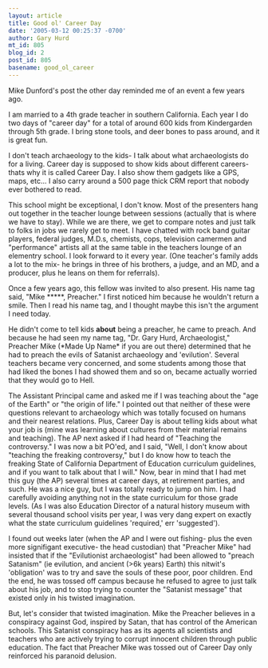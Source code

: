 ```yaml
---
layout: article
title: Good ol' Career Day
date: '2005-03-12 00:25:37 -0700'
author: Gary Hurd
mt_id: 805
blog_id: 2
post_id: 805
basename: good_ol_career
---
```

Mike Dunford's post the other day reminded me of an event a few years ago.

I am married to a 4th grade teacher in southern California.  Each year I do two days of "career day"  for a total of around 600 kids from Kindergarden through 5th grade.  I bring stone tools, and deer bones to pass around, and it is great fun.

I don't teach archaeology to the kids- I talk about what archaeologists do for a living.  Career day is supposed to show kids about different careers- thats why it is called Career Day.   I also show them gadgets like a GPS, maps, etc... I also carry around a 500 page thick CRM report that nobody ever bothered to read.

This school might be exceptional, I don't know.  Most of the presenters hang out together in the teacher lounge between sessions (actually that is where we have to stay).  While we are there, we get to compare notes and just talk to folks in jobs we rarely get to meet.  I have chatted with rock band guitar players, federal judges, M.D.s, chemists, cops, television camermen and "performance" artists all at the same table in the teachers lounge of an elementry school.  I look forward to it every year.  (One teacher's family adds a lot to the mix- he brings in three of his brothers, a judge, and an MD, and a producer,  plus he leans on them for referrals).

Once a few years ago, this fellow was invited to also present.  His name tag said, "Mike \*\*\*\*\*, Preacher."  I first noticed him because he wouldn't return a smile.  Then I read his name tag, and I thought maybe this isn't the argument I need today.

He didn't come to tell kids **about** being a preacher, he came to preach.  And because he had seen my name tag, "Dr. Gary Hurd, Archaeologist,"  Preacher Mike (\*Made Up Name\* if you are out there) determined that he had to preach the evils of Satanist archaeology and 'evilution'.  Several teachers became very concerned, and some students among those that had liked the bones I had showed them and so on, became actually worried that they would go to Hell.  

The Assistant Principal came and asked me if I was teaching about the "age of the Earth" or "the origin of life."  I pointed out that neither of these were questions relevant to archaeology which was totally focused on humans and their nearest relations.  Plus, Career Day is about telling kids about what your job is (mine was learning about cultures from their material remains and teaching).  The AP next asked if I had heard of "Teaching the controversy."  I was now a bit PO'ed, and I said, "Well, I don't know about "teaching the freaking controversy," but I do know how to teach the freaking State of California Department of Education curriculum guidelines, and if you want to talk about that I will."  Now, bear in mind that I had met this guy (the AP)  several times at career days, at retirement parties, and such.  He was a nice guy, but I was totally ready to jump on him.  I had carefully avoiding anything not in the state curriculum for those grade levels.  (As I was also Education Director of a natural history museum with several thousand school visits per year, I was very dang expert on exactly what the state  curriculum guidelines 'required,' err 'suggested').

I found out weeks later (when the AP and I were out fishing- plus the even more signifigant executive- the head custodian) that "Preacher Mike" had insisted that if the "Evilutionist archaeologist" had been allowed to "preach Satanism" (ie evilution, and ancient (&gt;6k years) Earth) this nitwit's 'obligation' was to try and save the souls of these poor, poor children.  End the end, he was tossed off campus because he refused to agree to just talk about his job, and to stop trying to counter the "Satanist message" that existed only in his twisted imagination.

But, let's consider that twisted imagination.  Mike the Preacher believes in a conspiracy against God, inspired by Satan, that has control of the American schools.  This Satanist conspiracy has as its agents all scientists and teachers  who are actively trying to corrupt innocent children through public education.  The fact that Preacher Mike was tossed out of Career Day only reinforced his paranoid delusion.
